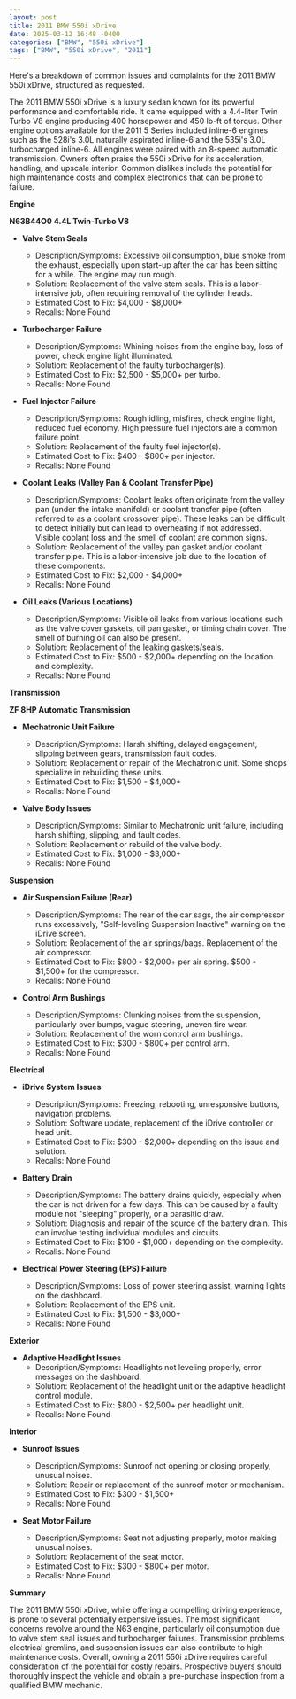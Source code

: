 ```yaml
---
layout: post
title: 2011 BMW 550i xDrive
date: 2025-03-12 16:48 -0400
categories: ["BMW", "550i xDrive"]
tags: ["BMW", "550i xDrive", "2011"]
---
```

Here's a breakdown of common issues and complaints for the 2011 BMW 550i xDrive, structured as requested.

The 2011 BMW 550i xDrive is a luxury sedan known for its powerful performance and comfortable ride.  It came equipped with a 4.4-liter Twin Turbo V8 engine producing 400 horsepower and 450 lb-ft of torque.  Other engine options available for the 2011 5 Series included inline-6 engines such as the 528i's 3.0L naturally aspirated inline-6 and the 535i's 3.0L turbocharged inline-6. All engines were paired with an 8-speed automatic transmission. Owners often praise the 550i xDrive for its acceleration, handling, and upscale interior.  Common dislikes include the potential for high maintenance costs and complex electronics that can be prone to failure.

**Engine**

**N63B44O0 4.4L Twin-Turbo V8**

*   **Valve Stem Seals**
    *   Description/Symptoms: Excessive oil consumption, blue smoke from the exhaust, especially upon start-up after the car has been sitting for a while.  The engine may run rough.
    *   Solution: Replacement of the valve stem seals. This is a labor-intensive job, often requiring removal of the cylinder heads.
    *   Estimated Cost to Fix: $4,000 - $8,000+
    *   Recalls: None Found

*   **Turbocharger Failure**
    *   Description/Symptoms: Whining noises from the engine bay, loss of power, check engine light illuminated.
    *   Solution: Replacement of the faulty turbocharger(s).
    *   Estimated Cost to Fix: $2,500 - $5,000+ per turbo.
    *   Recalls: None Found

*   **Fuel Injector Failure**
    *   Description/Symptoms: Rough idling, misfires, check engine light, reduced fuel economy. High pressure fuel injectors are a common failure point.
    *   Solution: Replacement of the faulty fuel injector(s).
    *   Estimated Cost to Fix: $400 - $800+ per injector.
    *   Recalls: None Found

*   **Coolant Leaks (Valley Pan & Coolant Transfer Pipe)**
    *   Description/Symptoms: Coolant leaks often originate from the valley pan (under the intake manifold) or coolant transfer pipe (often referred to as a coolant crossover pipe). These leaks can be difficult to detect initially but can lead to overheating if not addressed. Visible coolant loss and the smell of coolant are common signs.
    *   Solution: Replacement of the valley pan gasket and/or coolant transfer pipe. This is a labor-intensive job due to the location of these components.
    *   Estimated Cost to Fix: $2,000 - $4,000+
    *   Recalls: None Found

*   **Oil Leaks (Various Locations)**
    *   Description/Symptoms: Visible oil leaks from various locations such as the valve cover gaskets, oil pan gasket, or timing chain cover. The smell of burning oil can also be present.
    *   Solution: Replacement of the leaking gaskets/seals.
    *   Estimated Cost to Fix: $500 - $2,000+ depending on the location and complexity.
    *   Recalls: None Found
    
**Transmission**

**ZF 8HP Automatic Transmission**

*   **Mechatronic Unit Failure**
    *   Description/Symptoms: Harsh shifting, delayed engagement, slipping between gears, transmission fault codes.
    *   Solution: Replacement or repair of the Mechatronic unit.  Some shops specialize in rebuilding these units.
    *   Estimated Cost to Fix: $1,500 - $4,000+
    *   Recalls: None Found

*   **Valve Body Issues**
    *   Description/Symptoms: Similar to Mechatronic unit failure, including harsh shifting, slipping, and fault codes.
    *   Solution: Replacement or rebuild of the valve body.
    *   Estimated Cost to Fix: $1,000 - $3,000+
    *   Recalls: None Found

**Suspension**

*   **Air Suspension Failure (Rear)**
    *   Description/Symptoms: The rear of the car sags, the air compressor runs excessively, "Self-leveling Suspension Inactive" warning on the iDrive screen.
    *   Solution: Replacement of the air springs/bags. Replacement of the air compressor.
    *   Estimated Cost to Fix: $800 - $2,000+ per air spring. $500 - $1,500+ for the compressor.
    *   Recalls: None Found

*   **Control Arm Bushings**
    *   Description/Symptoms: Clunking noises from the suspension, particularly over bumps, vague steering, uneven tire wear.
    *   Solution: Replacement of the worn control arm bushings.
    *   Estimated Cost to Fix: $300 - $800+ per control arm.
    *   Recalls: None Found

**Electrical**

*   **iDrive System Issues**
    *   Description/Symptoms: Freezing, rebooting, unresponsive buttons, navigation problems.
    *   Solution: Software update, replacement of the iDrive controller or head unit.
    *   Estimated Cost to Fix: $300 - $2,000+ depending on the issue and solution.
    *   Recalls: None Found

*   **Battery Drain**
    *   Description/Symptoms: The battery drains quickly, especially when the car is not driven for a few days.  This can be caused by a faulty module not "sleeping" properly, or a parasitic draw.
    *   Solution: Diagnosis and repair of the source of the battery drain.  This can involve testing individual modules and circuits.
    *   Estimated Cost to Fix: $100 - $1,000+ depending on the complexity.
    *   Recalls: None Found

*   **Electrical Power Steering (EPS) Failure**
    *   Description/Symptoms: Loss of power steering assist, warning lights on the dashboard.
    *   Solution: Replacement of the EPS unit.
    *   Estimated Cost to Fix: $1,500 - $3,000+
    *   Recalls: None Found

**Exterior**

*   **Adaptive Headlight Issues**
    *   Description/Symptoms: Headlights not leveling properly, error messages on the dashboard.
    *   Solution: Replacement of the headlight unit or the adaptive headlight control module.
    *   Estimated Cost to Fix: $800 - $2,500+ per headlight unit.
    *   Recalls: None Found

**Interior**

*   **Sunroof Issues**
    *   Description/Symptoms: Sunroof not opening or closing properly, unusual noises.
    *   Solution: Repair or replacement of the sunroof motor or mechanism.
    *   Estimated Cost to Fix: $300 - $1,500+
    *   Recalls: None Found

*   **Seat Motor Failure**
    *   Description/Symptoms: Seat not adjusting properly, motor making unusual noises.
    *   Solution: Replacement of the seat motor.
    *   Estimated Cost to Fix: $300 - $800+ per motor.
    *   Recalls: None Found

**Summary**

The 2011 BMW 550i xDrive, while offering a compelling driving experience, is prone to several potentially expensive issues. The most significant concerns revolve around the N63 engine, particularly oil consumption due to valve stem seal issues and turbocharger failures. Transmission problems, electrical gremlins, and suspension issues can also contribute to high maintenance costs. Overall, owning a 2011 550i xDrive requires careful consideration of the potential for costly repairs. Prospective buyers should thoroughly inspect the vehicle and obtain a pre-purchase inspection from a qualified BMW mechanic.

